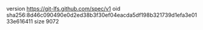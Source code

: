 version https://git-lfs.github.com/spec/v1
oid sha256:8d46c090490e0d2ed38b3f30ef04eacda5df198b321739d1efa3e0133e616411
size 9072
